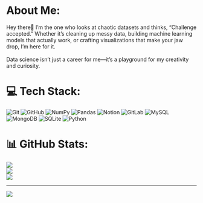 # About Me:
Hey there👋 
I’m the one who looks at chaotic datasets and thinks, “Challenge accepted.” Whether it’s cleaning up messy data, building machine learning models that actually work, or crafting visualizations that make your jaw drop, I’m here for it.<br><br>Data science isn’t just a career for me—it’s a playground for my creativity and curiosity.


# 💻 Tech Stack:
![Git](https://img.shields.io/badge/git-%23F05033.svg?style=for-the-badge&logo=git&logoColor=white) ![GitHub](https://img.shields.io/badge/github-%23121011.svg?style=for-the-badge&logo=github&logoColor=white) ![NumPy](https://img.shields.io/badge/numpy-%23013243.svg?style=for-the-badge&logo=numpy&logoColor=white) ![Pandas](https://img.shields.io/badge/pandas-%23150458.svg?style=for-the-badge&logo=pandas&logoColor=white) ![Notion](https://img.shields.io/badge/Notion-%23000000.svg?style=for-the-badge&logo=notion&logoColor=white) ![GitLab](https://img.shields.io/badge/gitlab-%23181717.svg?style=for-the-badge&logo=gitlab&logoColor=white) ![MySQL](https://img.shields.io/badge/mysql-4479A1.svg?style=for-the-badge&logo=mysql&logoColor=white) ![MongoDB](https://img.shields.io/badge/MongoDB-%234ea94b.svg?style=for-the-badge&logo=mongodb&logoColor=white) ![SQLite](https://img.shields.io/badge/sqlite-%2307405e.svg?style=for-the-badge&logo=sqlite&logoColor=white) ![Python](https://img.shields.io/badge/python-3670A0?style=for-the-badge&logo=python&logoColor=ffdd54)
# 📊 GitHub Stats:
![](https://github-readme-stats.vercel.app/api?username=rosedatahub&theme=dark&hide_border=false&include_all_commits=false&count_private=false)<br/>
![](https://github-readme-streak-stats.herokuapp.com/?user=rosedatahub&theme=dark&hide_border=false)<br/>
![](https://github-readme-stats.vercel.app/api/top-langs/?username=rosedatahub&theme=dark&hide_border=false&include_all_commits=false&count_private=false&layout=compact)

---
[![](https://visitcount.itsvg.in/api?id=rosedatahub&icon=4&color=5)](https://visitcount.itsvg.in)

<!-- Proudly created with GPRM ( https://gprm.itsvg.in ) -->

